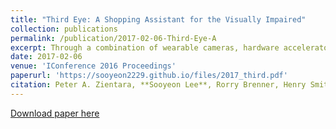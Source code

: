 ```yaml
---
title: "Third Eye: A Shopping Assistant for the Visually Impaired"
collection: publications
permalink: /publication/2017-02-06-Third-Eye-A
excerpt: Through a combination of wearable cameras, hardware accelerators, and algorithms, a vision-based automatic shopping assistant allows users with limited or no sight to select products from grocery shelves. 
date: 2017-02-06
venue: 'IConference 2016 Proceedings'
paperurl: 'https://sooyeon2229.github.io/files/2017_third.pdf'
citation: Peter A. Zientara, **Sooyeon Lee**, Rorry Brenner, Henry Smith, Laurent Itti, Mary Beth Rosson, John M. Carroll, Kevin M. Irick, Vijaykrishnan Narayanan . "Third Eye: a shopping assistant for the visually impaired." Computer 50.2 (2017): 16-24. IEEE Computer special issue on “Human Augmentation”
---
```


[Download paper here](https://sooyeon2229.github.io/files/2017_third.pdf)
